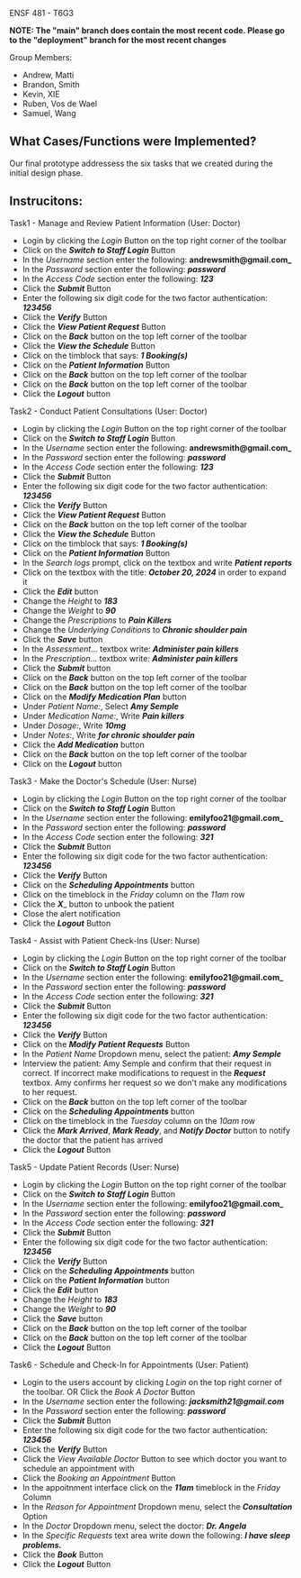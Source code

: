 ENSF 481 - T6G3

**NOTE: The "main" branch does contain the most recent code. Please go to the "deployment" branch for the most recent changes**

Group Members:
- Andrew, Matti
- Brandon, Smith
- Kevin, XIE
- Ruben, Vos de Wael
- Samuel, Wang

What Cases/Functions were Implemented?
-
Our final prototype addressess the six tasks that we created during the initial design phase.

Instrucitons:
-

Task1 - Manage and Review Patient Information (User: Doctor)
- Login by clicking the _Login_ Button on the top right corner of the toolbar
- Click on the _**Switch to Staff Login**_ Button
- In the _Username_ section enter the following: **andrewsmith@gmail.com_**
- In the _Password_ section enter the following: **_password_**
- In the _Access Code_ section enter the following: **_123_**
- Click the **_Submit_** Button
- Enter the following six digit code for the two factor authentication: **_123456_**
- Click the **_Verify_** Button
- Click the **_View Patient Request_** Button
- Click on the _**Back**_ button on the top left corner of the toolbar
- Click the **_View the Schedule_** Button
- Click on the timblock that says: _**1 Booking(s)**_
- Click on the **_Patient Information_** Button
- Click on the _**Back**_ button on the top left corner of the toolbar
- Click on the _**Back**_ button on the top left corner of the toolbar
- Click the _**Logout**_ button

Task2 - Conduct Patient Consultations (User: Doctor)
- Login by clicking the _Login_ Button on the top right corner of the toolbar
- Click on the _**Switch to Staff Login**_ Button
- In the _Username_ section enter the following: **andrewsmith@gmail.com_**
- In the _Password_ section enter the following: **_password_**
- In the _Access Code_ section enter the following: **_123_**
- Click the **_Submit_** Button
- Enter the following six digit code for the two factor authentication: **_123456_**
- Click the **_Verify_** Button
- Click the **_View Patient Request_** Button
- Click on the _**Back**_ button on the top left corner of the toolbar
- Click the **_View the Schedule_** Button
- Click on the timblock that says: _**1 Booking(s)**_
- Click on the **_Patient Information_** Button
- In the _Search logs_ prompt, click on the textbox and write _**Patient reports**_
- Click on the textbox with the title: _**October 20, 2024**_ in order to expand it
- Click the _**Edit**_ button
- Change the _Height_ to _**183**_
- Change the _Weight_ to _**90**_
- Change the _Prescriptions_ to **_Pain Killers_**
- Change the _Underlying Conditions_ to _**Chronic shoulder pain**_
- Click the _**Save**_ button
- In the _Assessment..._ textbox write: _**Administer pain killers**_
- In the _Prescription..._ textbox write: _**Administer pain killers**_
- Click the **_Submit_** button
- Click on the _**Back**_ button on the top left corner of the toolbar
- Click on the _**Back**_ button on the top left corner of the toolbar
- Click on the _**Modify Medication Plan**_ button
- Under _Patient Name:_, Select _**Amy Semple**_
- Under _Medication Name:_, Write _**Pain killers**_
- Under _Dosage:_, Write _**10mg**_
- Under _Notes:_, Write _**for chronic shoulder pain**_
- Click the _**Add Medication**_ button
- Click on the _**Back**_ button on the top left corner of the toolbar
- Click on the _**Logout**_ button

Task3 - Make the Doctor's Schedule (User: Nurse)
- Login by clicking the _Login_ Button on the top right corner of the toolbar
- Click on the _**Switch to Staff Login**_ Button
- In the _Username_ section enter the following: **emilyfoo21@gmail.com_**
- In the _Password_ section enter the following: **_password_**
- In the _Access Code_ section enter the following: **_321_**
- Click the **_Submit_** Button
- Enter the following six digit code for the two factor authentication: **_123456_**
- Click the **_Verify_** Button
- Click on the _**Scheduling Appointments**_ button
- Click on the timeblock in the _Friday_ column on the _11am_ row
- Click the _**X**__ button to unbook the patient
- Close the alert notification
- Click the **_Logout_** Button

Task4 - Assist with Patient Check-Ins (User: Nurse)
- Login by clicking the _Login_ Button on the top right corner of the toolbar
- Click on the _**Switch to Staff Login**_ Button
- In the _Username_ section enter the following: **emilyfoo21@gmail.com_**
- In the _Password_ section enter the following: **_password_**
- In the _Access Code_ section enter the following: **_321_**
- Click the **_Submit_** Button
- Enter the following six digit code for the two factor authentication: **_123456_**
- Click the **_Verify_** Button
- Click on the _**Modify Patient Requests**_ Button
- In the _Patient Name_ Dropdown menu, select the patient: _**Amy Semple**_
- Interview the patient: Amy Semple and confirm that their request in correct. If incorrect make modifications to request in the _**Request**_ textbox. Amy confirms her request so we don't make any modifications to her request.
- Click on the _**Back**_ button on the top left corner of the toolbar
- Click on the _**Scheduling Appointments**_ button
- Click on the timeblock in the _Tuesday_ column on the _10am_ row
- Click the _**Mark Arrived**_, _**Mark Ready**_, and _**Notify Doctor**_ button to notify the doctor that the patient has arrived
- Click the **_Logout_** Button

Task5 - Update Patient Records (User: Nurse)
- Login by clicking the _Login_ Button on the top right corner of the toolbar
- Click on the _**Switch to Staff Login**_ Button
- In the _Username_ section enter the following: **emilyfoo21@gmail.com_**
- In the _Password_ section enter the following: **_password_**
- In the _Access Code_ section enter the following: **_321_**
- Click the **_Submit_** Button
- Enter the following six digit code for the two factor authentication: **_123456_**
- Click the **_Verify_** Button
- Click on the _**Scheduling Appointments**_ button
- Click on the _**Patient Information**_ button
- Click the _**Edit**_ button
- Change the _Height_ to _**183**_
- Change the _Weight_ to _**90**_
- Click the _**Save**_ button
- Click on the _**Back**_ button on the top left corner of the toolbar
- Click on the _**Back**_ button on the top left corner of the toolbar
- Click the **_Logout_** Button

Task6 - Schedule and Check-In for Appointments (User: Patient)
- Login to the users account by clicking _Login_ on the top right corner of the toolbar. OR Click the _Book A Doctor_ Button
- In the _Username_ section enter the following: **_jacksmith21@gmail.com_**
- In the _Password_ section enter the following: **_password_**
- Click the **_Submit_** Button
- Enter the following six digit code for the two factor authentication: **_123456_**
- Click the **_Verify_** Button
- Click the _View Available Doctor_ Button to see which doctor you want to schedule an appointment with
- Click the _Booking an Appointment_ Button
- In the appoitnment interface click on the _**11am**_ timeblock in the _Friday_ Column
- In the _Reason for Appointment_ Dropdown menu, select the _**Consultation**_ Option
- In the _Doctor_ Dropdown menu, select the doctor: _**Dr. Angela**_
- In the _Specific Requests_ text area write down the following: _**I have sleep problems.**_
- Click the **_Book_** Button
- Click the **_Logout_** Button

